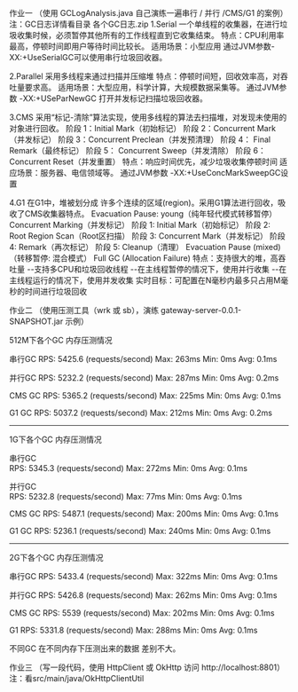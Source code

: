 作业一 （使用 GCLogAnalysis.java 自己演练一遍串行 / 并行 /CMS/G1 的案例）
注：GC日志详情看目录 各个GC日志.zip
1.Serial
一个单线程的收集器，在进行垃圾收集时候，必须暂停其他所有的工作线程直到它收集结束。
特点：CPU利用率最高，停顿时间即用户等待时间比较长。
适用场景：小型应用
通过JVM参数-XX:+UseSerialGC可以使用串行垃圾回收器。

2.Parallel
采用多线程来通过扫描并压缩堆
特点：停顿时间短，回收效率高，对吞吐量要求高。
适用场景：大型应用，科学计算，大规模数据采集等。
通过JVM参数 -XX:+USeParNewGC 打开并发标记扫描垃圾回收器。

3.CMS
采用“标记-清除”算法实现，使用多线程的算法去扫描堆，对发现未使用的对象进行回收。
阶段 1：Initial Mark（初始标记）
阶段 2：Concurrent Mark（并发标记）
阶段 3：Concurrent Preclean（并发预清理）
阶段 4： Final Remark（最终标记）
阶段 5： Concurrent Sweep（并发清除）
阶段 6： Concurrent Reset（并发重置）
特点：响应时间优先，减少垃圾收集停顿时间
适应场景：服务器、电信领域等。
通过JVM参数 -XX:+UseConcMarkSweepGC设置

4.G1
在G1中，堆被划分成 许多个连续的区域(region)。采用G1算法进行回收，吸收了CMS收集器特点。
Evacuation Pause: young（纯年轻代模式转移暂停）
Concurrent Marking（并发标记）
阶段 1: Initial Mark（初始标记）
阶段 2: Root Region Scan（Root区扫描）
阶段 3: Concurrent Mark（并发标记）
阶段 4: Remark（再次标记）
阶段 5: Cleanup（清理）
Evacuation Pause (mixed)（转移暂停: 混合模式）
Full GC (Allocation Failure)
特点：支持很大的堆，高吞吐量
  --支持多CPU和垃圾回收线程
  --在主线程暂停的情况下，使用并行收集
  --在主线程运行的情况下，使用并发收集
实时目标：可配置在N毫秒内最多只占用M毫秒的时间进行垃圾回收


作业二 （使用压测工具（wrk 或 sb），演练 gateway-server-0.0.1-SNAPSHOT.jar 示例）

512M下各个GC 内存压测情况

串行GC 
RPS: 5425.6 (requests/second)
Max: 263ms
Min: 0ms
Avg: 0.1ms

并行GC 
RPS: 5232.2 (requests/second)
Max: 287ms
Min: 0ms
Avg: 0.2ms

CMS GC 
RPS: 5365.2 (requests/second)
Max: 225ms
Min: 0ms
Avg: 0.1ms

G1 GC 
RPS: 5037.2 (requests/second)
Max: 212ms
Min: 0ms
Avg: 0.2ms

-------------------------------
1G下各个GC 内存压测情况

串行GC  
RPS: 5345.3 (requests/second)
Max: 272ms
Min: 0ms
Avg: 0.1ms

并行GC  
RPS: 5232.8 (requests/second)
Max: 77ms
Min: 0ms
Avg: 0.1ms

CMS GC 
RPS: 5487.1 (requests/second)
Max: 200ms
Min: 0ms
Avg: 0.1ms

G1 GC 
RPS: 5236.1 (requests/second)
Max: 240ms
Min: 0ms
Avg: 0.1ms

----------------------
2G下各个GC 内存压测情况

串行GC
RPS: 5433.4 (requests/second)
Max: 322ms
Min: 0ms
Avg: 0.1ms

并行GC
RPS: 5426.8 (requests/second)
Max: 262ms
Min: 0ms
Avg: 0.1ms

CMS GC
RPS: 5539 (requests/second)
Max: 202ms
Min: 0ms
Avg: 0.1ms

G1
RPS: 5331.8 (requests/second)
Max: 288ms
Min: 0ms
Avg: 0.1ms

不同GC 在不同内存下压测出来的数据 差别不大。

作业三 （写一段代码，使用 HttpClient 或 OkHttp 访问 http://localhost:8801）
注：看src/main/java/OkHttpClientUtil




